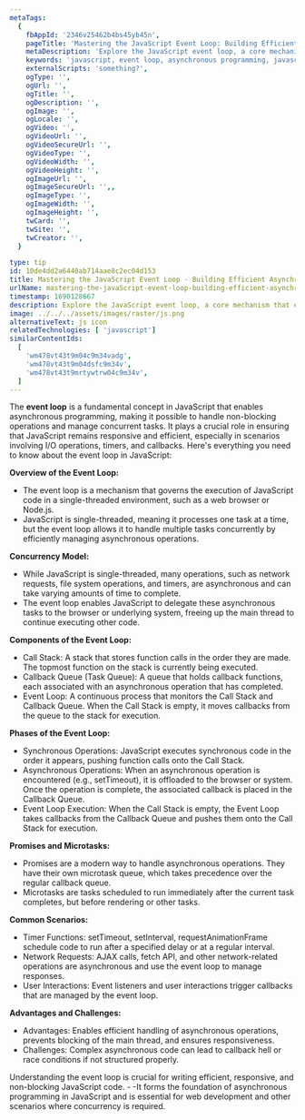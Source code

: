 ```yaml
---
metaTags:
  {
    fbAppId: '2346v25462b4bs45yb45n',
    pageTitle: 'Mastering the JavaScript Event Loop: Building Efficient Asynchronous Programs',
    metaDescription: 'Explore the JavaScript event loop, a core mechanism that empowers asynchronous programming in web development. Learn how the event loop manages tasks, handles concurrency, and ensures non-blocking operations, enhancing the performance and responsiveness of your JavaScript applications. Dive into the intricacies of the call stack, callback queues, promises, and microtasks, and discover how to create efficient, well-structured code that harnesses the full potential of the event loop.',
    keywords: 'javascript, event loop, asynchronous programming, javascript fundamentals',
    externalScripts: 'something?',
    ogType: '',
    ogUrl: '',
    ogTitle: '',
    ogDescription: '',
    ogImage: '',
    ogLocale: '',
    ogVideo: '',
    ogVideoUrl: '',
    ogVideoSecureUrl: '',
    ogVideoType: '',
    ogVideoWidth: '',
    ogVideoHeight: '',
    ogImageUrl: '',
    ogImageSecureUrl: '',,
    ogImageType: '',
    ogImageWidth: '',
    ogImageHeight: '',
    twCard: '',
    twSite: '',
    twCreator: '',
  }

type: tip
id: 10de4dd2a6440ab714aae8c2ec04d153
title: Mastering the JavaScript Event Loop - Building Efficient Asynchronous Programs
urlName: mastering-the-javaScript-event-loop-building-efficient-asynchronous-programs
timestamp: 1690128667
description: Explore the JavaScript event loop, a core mechanism that empowers asynchronous programming in web development. Learn how the event loop manages tasks, handles concurrency, and ensures non-blocking operations, enhancing the performance and responsiveness of your JavaScript applications. Dive into the intricacies of the call stack, callback queues, promises, and microtasks, and discover how to create efficient, well-structured code that harnesses the full potential of the event loop.
image: ../../../assets/images/raster/js.png
alternativeText: js icon
relatedTechnologies: [ 'javascript']
similarContentIds:
  [
    'wm478vt43t9m04c9m34vadg',
    'wm478vt43t9m04dsfc9m34v',
    'wm478vt43t9mrtywtrw04c9m34v',
  ]
---
```


The <b>event loop</b> is a fundamental concept in JavaScript that enables asynchronous programming, making it possible to handle non-blocking operations and manage concurrent tasks. It plays a crucial role in ensuring that JavaScript remains responsive and efficient, especially in scenarios involving I/O operations, timers, and callbacks. Here's everything you need to know about the event loop in JavaScript:

<b>Overview of the Event Loop:</b>

- The event loop is a mechanism that governs the execution of JavaScript code in a single-threaded environment, such as a web browser or Node.js.
- JavaScript is single-threaded, meaning it processes one task at a time, but the event loop allows it to handle multiple tasks concurrently by efficiently managing asynchronous operations.

<b>Concurrency Model:</b>

- While JavaScript is single-threaded, many operations, such as network requests, file system operations, and timers, are asynchronous and can take varying amounts of time to complete.
- The event loop enables JavaScript to delegate these asynchronous tasks to the browser or underlying system, freeing up the main thread to continue executing other code.

<b>Components of the Event Loop:</b>

- Call Stack: A stack that stores function calls in the order they are made. The topmost function on the stack is currently being executed.
- Callback Queue (Task Queue): A queue that holds callback functions, each associated with an asynchronous operation that has completed.
- Event Loop: A continuous process that monitors the Call Stack and Callback Queue. When the Call Stack is empty, it moves callbacks from the queue to the stack for execution.

<b>Phases of the Event Loop:</b>

- Synchronous Operations: JavaScript executes synchronous code in the order it appears, pushing function calls onto the Call Stack.
- Asynchronous Operations: When an asynchronous operation is encountered (e.g., setTimeout), it is offloaded to the browser or system. Once the operation is complete, the associated callback is placed in the Callback Queue.
- Event Loop Execution: When the Call Stack is empty, the Event Loop takes callbacks from the Callback Queue and pushes them onto the Call Stack for execution.

<b>Promises and Microtasks:</b>

- Promises are a modern way to handle asynchronous operations. They have their own microtask queue, which takes precedence over the regular callback queue.
- Microtasks are tasks scheduled to run immediately after the current task completes, but before rendering or other tasks.

<b>Common Scenarios:</b>

- Timer Functions: setTimeout, setInterval, requestAnimationFrame schedule code to run after a specified delay or at a regular interval.
- Network Requests: AJAX calls, fetch API, and other network-related operations are asynchronous and use the event loop to manage responses.
- User Interactions: Event listeners and user interactions trigger callbacks that are managed by the event loop.

<b>Advantages and Challenges:</b>

- Advantages: Enables efficient handling of asynchronous operations, prevents blocking of the main thread, and ensures responsiveness.
- Challenges: Complex asynchronous code can lead to callback hell or race conditions if not structured properly.

Understanding the event loop is crucial for writing efficient, responsive, and non-blocking JavaScript code. - -It forms the foundation of asynchronous programming in JavaScript and is essential for web development and other scenarios where concurrency is required.
